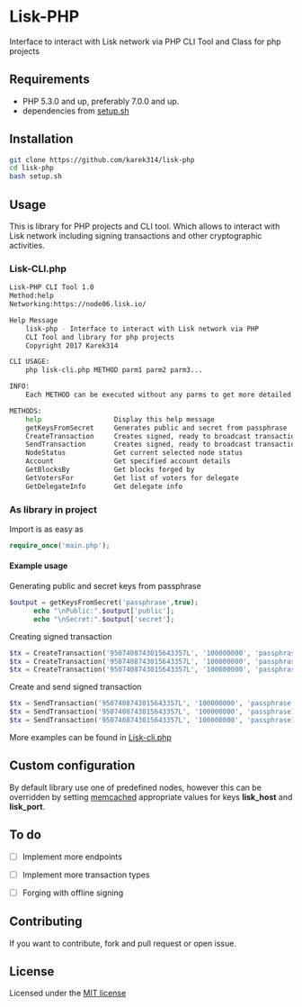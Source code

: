 # Lisk-PHP
Interface to interact with Lisk network via PHP
CLI Tool and Class for php projects

## Requirements
* PHP 5.3.0 and up, preferably 7.0.0 and up.
* dependencies from [setup.sh](https://github.com/karek314/lisk-php/blob/master/setup.sh)

## Installation
```sh
git clone https://github.com/karek314/lisk-php
cd lisk-php
bash setup.sh
```

## Usage
This is library for PHP projects and CLI tool. Which allows to interact with Lisk network including signing transactions and other cryptographic activities.

### Lisk-CLI.php
```sh
Lisk-PHP CLI Tool 1.0
Method:help
Networking:https://node06.lisk.io/

Help Message
	lisk-php - Interface to interact with Lisk network via PHP
	CLI Tool and library for php projects
	Copyright 2017 Karek314

CLI USAGE:
	php lisk-cli.php METHOD parm1 parm2 parm3...

INFO:
	Each METHOD can be executed without any parms to get more detailed help information which parms are needed.

METHODS:
	help                  Display this help message
	getKeysFromSecret     Generates public and secret from passphrase
	CreateTransaction     Creates signed, ready to broadcast transaction
	SendTransaction       Creates signed, ready to broadcast transaction and then broadcast it
	NodeStatus            Get current selected node status
	Account               Get specified account details
	GetBlocksBy           Get blocks forged by
	GetVotersFor          Get list of voters for delegate
	GetDelegateInfo       Get delegate info
  ```
  
  ### As library in project
  Import is as easy as
```php
require_once('main.php');
```
  #### Example usage
  Generating public and secret keys from passphrase
  ```php
  $output = getKeysFromSecret('passphrase',true);
		echo "\nPublic:".$output['public'];
		echo "\nSecret:".$output['secret'];
  ```
  Creating signed transaction
  ```php
  $tx = CreateTransaction('9507408743015643357L', '100000000', 'passphrase', false, false, -10);
  $tx = CreateTransaction('9507408743015643357L', '100000000', 'passphrase1', 'passphrase2', false, -10);
  $tx = CreateTransaction('9507408743015643357L', '100000000', 'passphrase1', 'passphrase2', 'custom data', -10);
  ```
  Create and send signed transaction
  ```php
  $tx = SendTransaction('9507408743015643357L', '100000000', 'passphrase', false, false, -10);
  $tx = SendTransaction('9507408743015643357L', '100000000', 'passphrase1', 'passphrase2', false, -10);
  $tx = SendTransaction('9507408743015643357L', '100000000', 'passphrase1', 'passphrase2', 'custom data', -10);
  ```
  More examples can be found in [Lisk-cli.php](https://github.com/karek314/lisk-php/blob/master/lisk-cli.php)
  
  ## Custom configuration
  By default library use one of predefined nodes, however this can be overridden by setting [memcached](https://memcached.org) appropriate values for keys <b>lisk_host</b> and <b>lisk_port</b>.

 ## To do
- [ ] Implement more endpoints
- [ ] Implement more transaction types
- [ ] Forging with offline signing
  
 
 ## Contributing
If you want to contribute, fork and pull request or open issue.
  		  

## License
Licensed under the [MIT license](https://github.com/karek314/lisk-php/blob/master/LICENSE)
